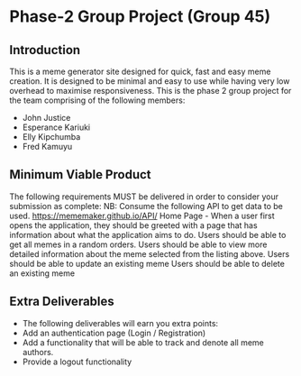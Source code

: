 # Phase-2 Group Project (Group 45)


## Introduction
This is a meme generator site designed for quick, fast and easy meme creation. It is designed to be minimal and easy to use while having very low overhead to maximise responsiveness.
This is the phase 2 group project for the team comprising of the following members:
- John Justice
- Esperance Kariuki
- Elly Kipchumba
- Fred Kamuyu
## Minimum Viable Product
The following requirements MUST be delivered in order to consider your submission as complete:
NB: Consume the following API to get data to be used. https://mememaker.github.io/API/
Home Page - When a user first opens the application, they should be greeted with a page that has information about what the application aims to do.
Users should be able to get all memes in a random orders.
Users should be able to view more detailed information about the meme selected from the listing above.
Users should be able to update an existing meme
Users should be able to delete an existing meme
## Extra Deliverables
- The following deliverables will earn you extra points:
- Add an authentication page (Login / Registration)
- Add a functionality that will be able to track and denote all meme authors.
- Provide a logout functionality